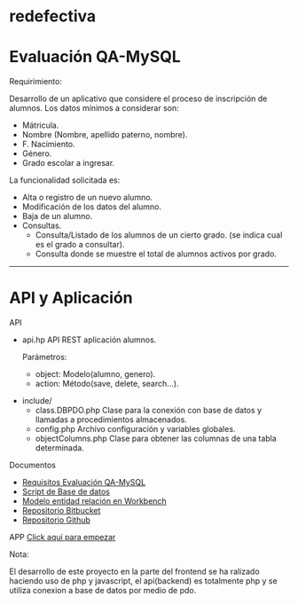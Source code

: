 # redefectiva
<main class="flex-shrink-0 pb-4">
		<div class="container pb-4">
		    <h1 class="mt-5">Evaluación QA-MySQL</h1>
		    <p class="lead">Requirimiento:</p>
		    <p>Desarrollo de un aplicativo que considere el proceso de inscripción de alumnos. Los datos mínimos a considerar son:
		    	<ul>
					<li> Mátricula.</li>
					<li> Nombre (Nombre, apellido paterno, nombre).</li>
					<li> F. Nacimiento.</li>
					<li> Género.</li>
					<li> Grado escolar a ingresar.</li>
				</ul>
			</p>
			<p class="lead">La funcionalidad solicitada es:</p>
			<p>
		    	<ul>
					<li> Alta o registro de un nuevo alumno.</li>
					<li> Modificación de los datos del alumno.</li>
					<li> Baja de un alumno.</li>
					<li> Consultas.
						<ul>
							<li>Consulta/Listado de los alumnos de un cierto grado. (se indica cual es el grado a consultar).
							<li>Consulta donde se muestre el total de alumnos activos por grado.</li>
						</ul>
					</li>
				</ul>
			</p>	
			<hr>
      <h1 class="mt-5">API y Aplicación</h1>
			<p class="lead">API</p>
				<ul>
					<li>api.hp <span class="text-muted">API REST aplicación alumnos.</span>
								<p>Parámetros: 
									<ul>
										<li>object: <span class="text-muted">Modelo(alumno, genero).</span></li>
										<li>action: <span class="text-muted">Método(save, delete, search...).</span></li>
									</ul>
								</p>
					</li>
					<li>include/ 
						<ul>
							<li>class.DBPDO.php <span class="text-muted">Clase para la conexión con base de datos y llamadas a procedimientos almacenados.</span></li>
							<li>config.php <span class="text-muted">Archivo configuración y variables globales.</span></li>
							<li>objectColumns.php <span class="text-muted">Clase para obtener las columnas de una tabla determinada.</span></li>
						</ul>
					</li>
				</ul>
			<p class="lead">Documentos</p>
				<ul>
          <li><a href="docs/Examen PHP-MySQL-Inscripcion alumnos.pdf">Requisitos Evaluación QA-MySQL</a></li>
					<li><a href="docs/redefectivaeval.sql">Script de Base de datos</a></li>
					<li><a href="docs/redefectivaeval.mwb">Modelo entidad relación en Workbench</a></li>
					<li><a href="https://bitbucket.org/ferllanas2017/redefectiva">Repositorio Bitbucket</a>
					<li><a href="https://github.com/ferllanas/redefectiva.git">Repositorio Github</a>
				</ul>
			<p class="lead">APP <a href="app/">Click aquí para empezar</a></p>
      <p class="lead ">Nota: </p>
			<p>El desarrollo de este proyecto en la parte del frontend se ha ralizado haciendo uso de php y javascript, el api(backend) es totalmente php y se utiliza conexion a base de datos por medio de pdo.</p>
		</div>
	</main>
